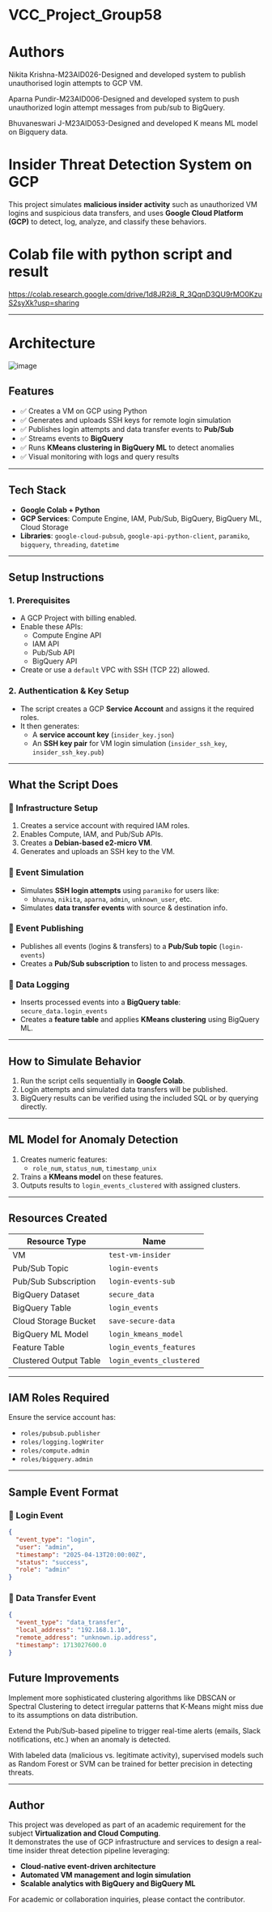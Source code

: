 # VCC_Project_Group58
# Authors
Nikita Krishna-M23AID026-Designed and developed system to publish unauthorised login attempts to GCP VM.

Aparna Pundir-M23AID006-Designed and developed system to push unauthorized login attempt messages from pub/sub to BigQuery.

Bhuvaneswari J-M23AID053-Designed and developed K means ML model on Bigquery data.

# Insider Threat Detection System on GCP

This project simulates **malicious insider activity** such as unauthorized VM logins and suspicious data transfers, and uses **Google Cloud Platform (GCP)** to detect, log, analyze, and classify these behaviors.

# Colab file with python script and result

https://colab.research.google.com/drive/1d8JR2i8_R_3QqnD3QU9rMO0KzuS2syXk?usp=sharing


---
# Architecture
![image](https://github.com/user-attachments/assets/2adcec54-dcae-4e01-92f5-aabe5ce79007)


## Features

- ✅ Creates a VM on GCP using Python
- ✅ Generates and uploads SSH keys for remote login simulation
- ✅ Publishes login attempts and data transfer events to **Pub/Sub**
- ✅ Streams events to **BigQuery**
- ✅ Runs **KMeans clustering in BigQuery ML** to detect anomalies
- ✅ Visual monitoring with logs and query results

---

## Tech Stack

- **Google Colab + Python**
- **GCP Services**: Compute Engine, IAM, Pub/Sub, BigQuery, BigQuery ML, Cloud Storage
- **Libraries**: `google-cloud-pubsub`, `google-api-python-client`, `paramiko`, `bigquery`, `threading`, `datetime`

---

## Setup Instructions

### 1. Prerequisites

- A GCP Project with billing enabled.
- Enable these APIs:
  - Compute Engine API
  - IAM API
  - Pub/Sub API
  - BigQuery API
- Create or use a `default` VPC with SSH (TCP 22) allowed.

### 2. Authentication & Key Setup

- The script creates a GCP **Service Account** and assigns it the required roles.
- It then generates:
  - A **service account key** (`insider_key.json`)
  - An **SSH key pair** for VM login simulation (`insider_ssh_key`, `insider_ssh_key.pub`)

---

## What the Script Does

### 🔹 Infrastructure Setup

1. Creates a service account with required IAM roles.
2. Enables Compute, IAM, and Pub/Sub APIs.
3. Creates a **Debian-based e2-micro VM**.
4. Generates and uploads an SSH key to the VM.

### 🔹 Event Simulation

- Simulates **SSH login attempts** using `paramiko` for users like:
  - `bhuvna`, `nikita`, `aparna`, `admin`, `unknown_user`, etc.
- Simulates **data transfer events** with source & destination info.

### 🔹 Event Publishing

- Publishes all events (logins & transfers) to a **Pub/Sub topic** (`login-events`)
- Creates a **Pub/Sub subscription** to listen to and process messages.

### 🔹 Data Logging

- Inserts processed events into a **BigQuery table**: `secure_data.login_events`
- Creates a **feature table** and applies **KMeans clustering** using BigQuery ML.

---

## How to Simulate Behavior

1. Run the script cells sequentially in **Google Colab**.
2. Login attempts and simulated data transfers will be published.
3. BigQuery results can be verified using the included SQL or by querying directly.

---

## ML Model for Anomaly Detection

1. Creates numeric features:
   - `role_num`, `status_num`, `timestamp_unix`
2. Trains a **KMeans model** on these features.
3. Outputs results to `login_events_clustered` with assigned clusters.

---

## Resources Created

| Resource Type           | Name                       |
|------------------------|----------------------------|
| VM                     | `test-vm-insider`          |
| Pub/Sub Topic          | `login-events`             |
| Pub/Sub Subscription   | `login-events-sub`         |
| BigQuery Dataset       | `secure_data`              |
| BigQuery Table         | `login_events`             |
| Cloud Storage Bucket   | `save-secure-data`         |
| BigQuery ML Model      | `login_kmeans_model`       |
| Feature Table          | `login_events_features`    |
| Clustered Output Table | `login_events_clustered`   |

---

## IAM Roles Required

Ensure the service account has:
- `roles/pubsub.publisher`
- `roles/logging.logWriter`
- `roles/compute.admin`
- `roles/bigquery.admin`

---

## Sample Event Format

### 🔸 Login Event

```json
{
  "event_type": "login",
  "user": "admin",
  "timestamp": "2025-04-13T20:00:00Z",
  "status": "success",
  "role": "admin"
}
```
### 🔸 Data Transfer Event

```json
{
  "event_type": "data_transfer",
  "local_address": "192.168.1.10",
  "remote_address": "unknown.ip.address",
  "timestamp": 1713027600.0
}
```
## Future Improvements


Implement more sophisticated clustering algorithms like DBSCAN
or Spectral Clustering to detect irregular patterns that K-Means
might miss due to its assumptions on data distribution.


Extend the Pub/Sub-based pipeline to trigger real-time alerts
(emails, Slack notifications, etc.) when an anomaly is detected.


With labeled data (malicious vs. legitimate activity), supervised
models such as Random Forest or SVM can be trained for better
precision in detecting threats.


---

## Author

This project was developed as part of an academic requirement for the subject **Virtualization and Cloud Computing**.  
It demonstrates the use of GCP infrastructure and services to design a real-time insider threat detection pipeline leveraging:

- **Cloud-native event-driven architecture**
- **Automated VM management and login simulation**
- **Scalable analytics with BigQuery and BigQuery ML**

For academic or collaboration inquiries, please contact the contributor.
